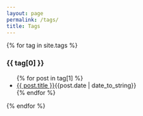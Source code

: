 ```yaml
---
layout: page
permalink: /tags/
title: Tags
---
```


<div class="category-posts">
  {% for tag in site.tags %}
    <h3 id="{{ tag[0] }}">{{ tag[0] }}</h3>
    <ul>
      {% for post in tag[1] %}
        <li><a href="{{ site.baseurl }}{{ post.url }}">{{ post.title }}</a><span class="cat-tag__date">{{post.date | date_to_string}}</span></li>
      {% endfor %}
    </ul>
  {% endfor %}
</div>